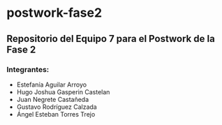 # postwork-fase2
## Repositorio del Equipo 7 para el Postwork de la Fase 2
### Integrantes:
- Estefanía Aguilar Arroyo
- Hugo Joshua Gasperin Castelan
- Juan Negrete Castañeda
- Gustavo Rodríguez Calzada
- Ángel Esteban Torres Trejo
